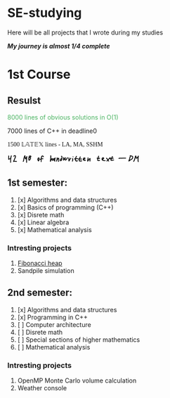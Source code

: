 # SE-studying
Here will be all projects that I wrote during my studies

***My journey is almost 1/4 complete***

# 1st Course
## Resulst
<p style="color: #4BB462;">8000 lines of obvious solutions in O(1)</p>
<p>7000 lines of C++ in deadline0</p>
<p style="font-family: 'AMS Math';">1500 &#x1D543;&#x1D538;&#x1D54B;&#x1D53C;&#x1D54F; lines - LA, MA, SSHM</p>
<img src="/assets/dm_stats.jpg" alt="DM_stats" height="20">




## 1st semester:
1. [x] Algorithms and data structures
2. [x] Basics of programming (C++)
3. [x] Disrete math
4. [x] Linear algebra
5. [x] Mathematical analysis

### Intresting projects
1. [Fibonacci heap](1st%20semester/Algorithms%20and%20data%20structures/lab4/lab4_taskG.cpp)
2. Sandpile simulation

## 2nd semester:
1. [x] Algorithms and data structures
2. [x] Programming in C++
3. [ ] Computer architecture
4. [ ] Disrete math
5. [ ] Special sections of higher mathematics
6. [ ] Mathematical analysis


### Intresting projects
1. OpenMP Monte Carlo volume calculation
2. Weather console
